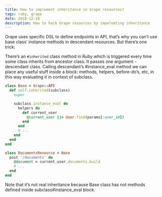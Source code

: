 ```yaml
---
title: How to implement inheritance in Grape resources?
tags: ruby, grape
date: 2018-12-28
description: How to hack Grape resources by impelemting inheritance
---
```


Grape uses specific DSL to define endpoints in API, that’s why you can’t use base class’ instance methods in descendant resources. But there’s one trick:

There’s an `#inherited` class method in Ruby which is triggered every time some class inherits from ancestor class. It passes one argument - descendant class. Calling descendant’s #instance_eval method we can place any useful stuff inside a block: methods, helpers, before-do’s, etc, in this way evaluating it in context of subclass.

```ruby
class Base < Grape::API
  def self.inherited(subclass)
    super

    subclass.instance_eval do
      helpers do
        def current_user
          @current_user ||= User.find(params[:user_id])
        end
      end
      # ...
    end
  end
end

class DocumentsResource < Base
  post '/documents' do
    @document = current_user.documents.build
    # ...
  end
end
```

Note that it’s not real inheritance because Base class has not methods defined inside subclass#instance_eval block.
